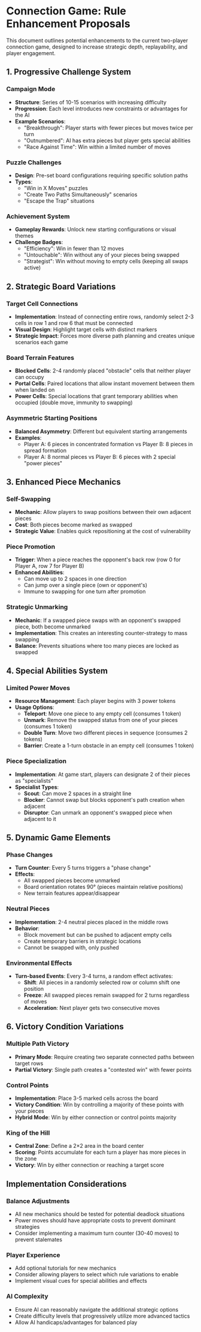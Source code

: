 # Connection Game: Rule Enhancement Proposals

This document outlines potential enhancements to the current two-player connection game, designed to increase strategic depth, replayability, and player engagement.

## 1. Progressive Challenge System

### Campaign Mode
- **Structure**: Series of 10-15 scenarios with increasing difficulty
- **Progression**: Each level introduces new constraints or advantages for the AI
- **Example Scenarios**:
  - "Breakthrough": Player starts with fewer pieces but moves twice per turn
  - "Outnumbered": AI has extra pieces but player gets special abilities
  - "Race Against Time": Win within a limited number of moves

### Puzzle Challenges
- **Design**: Pre-set board configurations requiring specific solution paths
- **Types**:
  - "Win in X Moves" puzzles
  - "Create Two Paths Simultaneously" scenarios
  - "Escape the Trap" situations

### Achievement System
- **Gameplay Rewards**: Unlock new starting configurations or visual themes
- **Challenge Badges**:
  - "Efficiency": Win in fewer than 12 moves
  - "Untouchable": Win without any of your pieces being swapped
  - "Strategist": Win without moving to empty cells (keeping all swaps active)

## 2. Strategic Board Variations

### Target Cell Connections
- **Implementation**: Instead of connecting entire rows, randomly select 2-3 cells in row 1 and row 6 that must be connected
- **Visual Design**: Highlight target cells with distinct markers
- **Strategic Impact**: Forces more diverse path planning and creates unique scenarios each game

### Board Terrain Features
- **Blocked Cells**: 2-4 randomly placed "obstacle" cells that neither player can occupy
- **Portal Cells**: Paired locations that allow instant movement between them when landed on
- **Power Cells**: Special locations that grant temporary abilities when occupied (double move, immunity to swapping)

### Asymmetric Starting Positions
- **Balanced Asymmetry**: Different but equivalent starting arrangements
- **Examples**:
  - Player A: 6 pieces in concentrated formation vs Player B: 8 pieces in spread formation
  - Player A: 8 normal pieces vs Player B: 6 pieces with 2 special "power pieces"

## 3. Enhanced Piece Mechanics

### Self-Swapping
- **Mechanic**: Allow players to swap positions between their own adjacent pieces
- **Cost**: Both pieces become marked as swapped
- **Strategic Value**: Enables quick repositioning at the cost of vulnerability

### Piece Promotion
- **Trigger**: When a piece reaches the opponent's back row (row 0 for Player A, row 7 for Player B)
- **Enhanced Abilities**:
  - Can move up to 2 spaces in one direction
  - Can jump over a single piece (own or opponent's)
  - Immune to swapping for one turn after promotion

### Strategic Unmarking
- **Mechanic**: If a swapped piece swaps with an opponent's swapped piece, both become unmarked
- **Implementation**: This creates an interesting counter-strategy to mass swapping
- **Balance**: Prevents situations where too many pieces are locked as swapped

## 4. Special Abilities System

### Limited Power Moves
- **Resource Management**: Each player begins with 3 power tokens
- **Usage Options**:
  - **Teleport**: Move one piece to any empty cell (consumes 1 token)
  - **Unmark**: Remove the swapped status from one of your pieces (consumes 1 token)
  - **Double Turn**: Move two different pieces in sequence (consumes 2 tokens)
  - **Barrier**: Create a 1-turn obstacle in an empty cell (consumes 1 token)

### Piece Specialization
- **Implementation**: At game start, players can designate 2 of their pieces as "specialists"
- **Specialist Types**:
  - **Scout**: Can move 2 spaces in a straight line
  - **Blocker**: Cannot swap but blocks opponent's path creation when adjacent
  - **Disruptor**: Can unmark an opponent's swapped piece when adjacent to it

## 5. Dynamic Game Elements

### Phase Changes
- **Turn Counter**: Every 5 turns triggers a "phase change"
- **Effects**:
  - All swapped pieces become unmarked
  - Board orientation rotates 90° (pieces maintain relative positions)
  - New terrain features appear/disappear

### Neutral Pieces
- **Implementation**: 2-4 neutral pieces placed in the middle rows
- **Behavior**: 
  - Block movement but can be pushed to adjacent empty cells
  - Create temporary barriers in strategic locations
  - Cannot be swapped with, only pushed

### Environmental Effects
- **Turn-based Events**: Every 3-4 turns, a random effect activates:
  - **Shift**: All pieces in a randomly selected row or column shift one position
  - **Freeze**: All swapped pieces remain swapped for 2 turns regardless of moves
  - **Acceleration**: Next player gets two consecutive moves

## 6. Victory Condition Variations

### Multiple Path Victory
- **Primary Mode**: Require creating two separate connected paths between target rows
- **Partial Victory**: Single path creates a "contested win" with fewer points

### Control Points
- **Implementation**: Place 3-5 marked cells across the board
- **Victory Condition**: Win by controlling a majority of these points with your pieces
- **Hybrid Mode**: Win by either connection or control points majority

### King of the Hill
- **Central Zone**: Define a 2×2 area in the board center
- **Scoring**: Points accumulate for each turn a player has more pieces in the zone
- **Victory**: Win by either connection or reaching a target score

## Implementation Considerations

### Balance Adjustments
- All new mechanics should be tested for potential deadlock situations
- Power moves should have appropriate costs to prevent dominant strategies
- Consider implementing a maximum turn counter (30-40 moves) to prevent stalemates

### Player Experience
- Add optional tutorials for new mechanics
- Consider allowing players to select which rule variations to enable
- Implement visual cues for special abilities and effects

### AI Complexity
- Ensure AI can reasonably navigate the additional strategic options
- Create difficulty levels that progressively utilize more advanced tactics
- Allow AI handicaps/advantages for balanced play